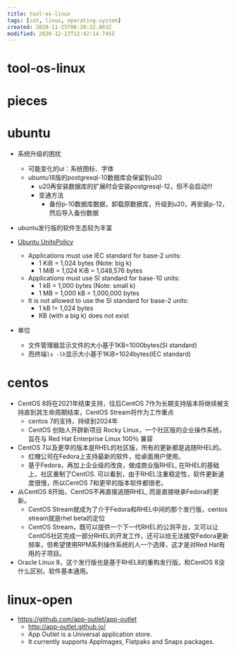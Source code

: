 ```yaml
---
title: tool-os-linux
tags: [iot, linux, operating-system]
created: 2020-11-25T08:20:22.803Z
modified: 2020-12-22T12:42:14.745Z
---
```


# tool-os-linux

# pieces

# ubuntu
- 系统升级的困扰
  - 可能变化的ui：系统图标、字体
  - ubuntu18版的postgresql-10数据库会保留到u20
    - u20再安装数据库的扩展时会安装postgresql-12，但不会启动!!!
    - 变通方法
      - 备份p-10数据库数据，卸载原数据库，升级到u20，再安装p-12，然后导入备份数据

- ubuntu发行版的软件生态较为丰富

- [Ubuntu UnitsPolicy](https://wiki.ubuntu.com/UnitsPolicy)
  - Applications must use IEC standard for base-2 units:
    - 1 KiB = 1,024 bytes (Note: big k)
    - 1 MiB = 1,024 KiB = 1,048,576 bytes
  - Applications must use SI standard for base-10 units:
    - 1 kB = 1,000 bytes (Note: small k)
    - 1 MB = 1,000 kB = 1,000,000 bytes
  - It is not allowed to use the SI standard for base-2 units:
    - 1 kB != 1,024 bytes
    - KB (with a big k) does not exist
- 单位
  - 文件管理器显示文件的大小基于1KB=1000bytes(SI standard)
  - 而终端`ls -lh`显示大小基于1KiB=1024bytes(IEC standard)
# centos
- CentOS 8将在2021年结束支持，往后CentOS 7作为长期支持版本将继续被支持直到其生命周期结束，CentOS Stream将作为工作重点
  - centos 7的支持，持续到2024年
  - CentOS 创始人开辟新项目 Rocky Linux，一个社区版的企业操作系统，旨在与 Red Hat Enterprise Linux 100％ 兼容
- CentOS 7以及更早的版本是RHEL的社区版，所有的更新都是追随RHEL的。
  - 红帽公司在Fedora上支持最新的软件，给桌面用户使用。
  - 基于Fedora，再加上企业级的改良，做成商业版RHEL, 在RHEL的基础上，社区重制了CentOS. 可以看到，由于RHEL注重稳定性，软件更新速度很慢，所以CentOS 7和更早的版本软件都很老。
- 从CentOS 8开始，CentOS不再直接追随RHEL, 而是直接继承Fedora的更新。
  - CentOS Stream就成为了介于Fedora和RHEL中间的那个发行版，centos stream就是rhel beta的定位
  - CentOS Stream，既可以提供一个下一代RHEL的公测平台，又可以让CentOS社区完成一部分RHEL的开发工作，还可以给无法接受Fedora更新频率，但希望使用RPM系列操作系统的人一个选择，这才是对Red Hat有用的子项目。
- Oracle Linux 8，这个发行版也是基于RHEL8的重构发行版，和CentOS 8没什么区别，软件基本通用。
# linux-open
- https://github.com/app-outlet/app-outlet
  - http://app-outlet.github.io/
  - App Outlet is a Universal application store.
  -  It currently supports AppImages, Flatpaks and Snaps packages.
